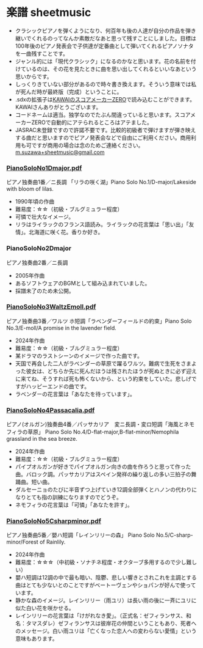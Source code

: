 # 楽譜 sheetmusic
- クラシックピアノを弾くようになり、何百年も後の人達が自分の作品を弾き継いでくれるのってなんか素敵だなあと思って残すことにしました。目標は100年後のピアノ発表会で子供達が定番曲として弾いてくれるピアノソナタを一曲残すことです。
- ジャンル的には「現代クラシック」になるのかなと思います。花の名前を付けているのは、その花を見たときに曲を思い出してくれるといいなあという思いからです。
- しっくりきていない部分があるので時々書き換えます。そういう意味では私が死んだ時が最終版（完成）ということに。
- .sdxの拡張子は[KAWAIのスコアメーカーZERO](https://cm.kawai.jp/products/smz/)で読み込むことができます。KAWAIさんありがとうございます。
- コードネームは適当。独学なのでたぶん間違っていると思います。スコアメーカーZEROで自動的にアテられるところはアテました。
- JASRAC未登録ですので許諾不要です。比較的初級者で弾けますが弾き映えする曲だと思いますのでピアノ発表会などで自由にご利用ください。商用利用も可ですが商用の場合は念のためご連絡ください。<m.suzawa+sheetmusic@gmail.com>


### [PianoSoloNo1Dmajor.pdf](https://github.com/misuz/sheetmusic/blob/main/PianoSoloNo1Dmajor.pdf)
ピアノ独奏曲1番／ニ長調 「リラの咲く湖」Piano Solo No.1/D-major/Lakeside with bloom of lilas.
- 1990年頃の作曲
- 難易度：☆☆（初級・ブルグミュラー程度）
- 可憐で壮大なイメージ。
- リラはライラックのフランス語読み。ライラックの花言葉は「思い出」「友情」。北海道に咲く花。香りか好き。

### PianoSoloNo2Dmajor
ピアノ独奏曲2番／ニ長調
- 2005年作曲
- あるソフトウェアのBGMとして組み込まれていました。
- 採譜未了のため未公開。

### [PianoSoloNo3WaltzEmoll.pdf](https://github.com/misuz/sheetmusic/blob/main/PianoSoloNo3WaltzEmoll.pdf)
ピアノ独奏曲3番／ワルツ ホ短調「ラベンダーフィールドの約束」Piano Solo No.3/E-moll/A promise in the lavender field.
- 2024年作曲
- 難易度：☆☆（初級・ブルグミュラー程度）
- 某ドラマのラストシーンのイメージで作った曲です。
- 天国で再会した二人がラベンダーの草原で躍るワルツ。難病で生死をさまよった彼女は、どちらか先に死んだほうは残されたほうが死ぬときに必ず迎えに来てね、そうすれば死も怖くないから、という約束をしていた。悲しげですがハッピーエンドの曲です。
- ラベンダーの花言葉は「あなたを待っています」。

### [PianoSoloNo4Passacalia.pdf](https://github.com/misuz/sheetmusic/blob/main/PianoSoloNo4Passacalia.pdf)
ピアノ(オルガン)独奏曲4番／パッサカリア　変ニ長調・変ロ短調「海風とネモフィラの草原」 Piano Solo No.4/D-flat-major,B-flat-minor/Nemophila grassland in the sea breeze.
- 2024年作曲
- 難易度：☆☆（初級・ブルグミュラー程度）
- パイプオルガンが好きでパイプオルガン向きの曲を作ろうと思って作った曲。バロック調。パッサカリアはスペイン発祥の繰り返しの多い三拍子の舞踊曲。短い曲。
- ダルセーニョのたびに半音ずつ上げていき12調全部弾くとハノンの代わりになりとても指の訓練になりますのでどうぞ。
- ネモフィラの花言葉は「可憐」「あなたを許す」。

### [PianoSoloNo5Csharpminor.pdf](https://github.com/misuz/sheetmusic/blob/main/PianoSoloNo5Csharpminor.pdf)
ピアノ独奏曲5番／嬰ハ短調「レインリリーの森」 Piano Solo No.5/C-sharp-minor/Forest of Rainlily.
- 2024年作曲
- 難易度：☆☆☆（中初級・ソナチネ程度・オクターブ多用するので少し難しい）
- 嬰ハ短調は12調の中で最も暗い、陰鬱、悲しい響きとされこれを主調とする曲はとても少ないとのことですがベートーヴェンやショパンが好んで使っています。
- 静かな森のイメージ。レインリリー（雨ユリ）は長い雨の後に一斉にユリに似た白い花を咲かせる。
- レインリリーの花言葉は「けがれなき愛」。（正式名：ゼフィランサス、和名：タマスダレ）ゼフィランサスは彼岸花の仲間ということもあり、死者へのメッセージ。白い雨ユリは「亡くなった恋人への変わらない愛情」という意味もあります。

